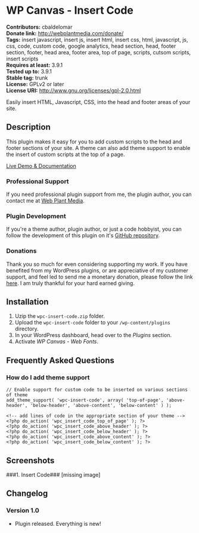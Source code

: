 # WP Canvas - Insert Code #

**Contributors:** cbaldelomar  
**Donate link:** http://webplantmedia.com/donate/  
**Tags:** insert javascript, insert js, insert html, insert css, html, javascript, js, css, code, custom code, google analytics, head section, head, footer section, footer, head area, footer area, top of page, scripts, cutsom scripts, insert scripts  
**Requires at least:** 3.9.1  
**Tested up to:** 3.9.1  
**Stable tag:** trunk  
**License:** GPLv2 or later  
**License URI:** http://www.gnu.org/licenses/gpl-2.0.html  

Easily insert HTML, Javascript, CSS, into the head and footer areas of your site.

## Description ##

This plugin makes it easy for you to add custom scripts to the head and footer sections of your site. A theme can also add theme support to enable the insert of custom scripts at the top of a page.

[Live Demo & Documentation](http://webplantmedia.com/starter-themes/wordpresscanvas/features/plugins/wpc-insert-code/)

### Professional Support

If you need professional plugin support from me, the plugin author, you can contact me at [Web Plant Media](http://webplantmedia.com/).

### Plugin Development

If you're a theme author, plugin author, or just a code hobbyist, you can follow the development of this plugin on it's [GitHub repository](https://github.com/webplantmedia/wpc-insert-code). 

### Donations

Thank you so much for even considering supporting my work. If you have benefited from my WordPress plugins, or are appreciative of my customer support, and feel led to send me a monetary donation, please follow the link [here](http://webplantmedia.com/donate/). I am truly thankful for your hard earned giving.

## Installation ##

1. Uzip the `wpc-insert-code.zip` folder.
2. Upload the `wpc-insert-code` folder to your `/wp-content/plugins` directory.
3. In your WordPress dashboard, head over to the *Plugins* section.
4. Activate *WP Canvas - Web Fonts*.

## Frequently Asked Questions ##

### How do I add theme support

```
// Enable support for custom code to be inserted on various sections of theme
add_theme_support( 'wpc-insert-code', array( 'top-of-page', 'above-header', 'below-header', 'above-content', 'below-content' ) );

<!-- add lines of code in the appropriate section of your theme -->
<?php do_action( 'wpc_insert_code_top_of_page' ); ?>
<?php do_action( 'wpc_insert_code_above_header' ); ?>
<?php do_action( 'wpc_insert_code_below_header' ); ?>
<?php do_action( 'wpc_insert_code_above_content' ); ?>
<?php do_action( 'wpc_insert_code_below_content' ); ?>
```

## Screenshots ##

###1. Insert Code###
[missing image]


## Changelog ##

### Version 1.0

* Plugin released.  Everything is new!
